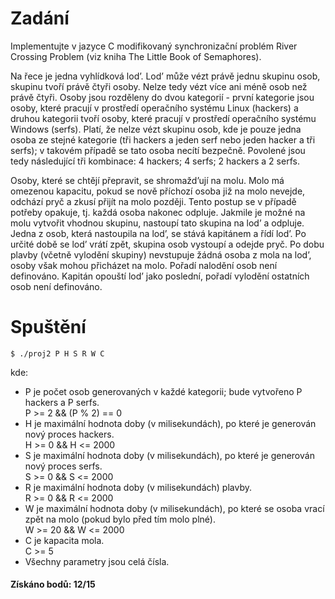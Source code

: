 # Zadání

Implementujte v jazyce C modifikovaný synchronizační problém River Crossing Problem (viz kniha
The Little Book of Semaphores).

Na řece je jedna vyhlídková lod’. Lod’ může vézt právě jednu skupinu osob, skupinu tvoří právě čtyři
osoby. Nelze tedy vézt více ani méně osob než právě čtyři. Osoby jsou rozděleny do dvou kategorií -
první kategorie jsou osoby, které pracují v prostředí operačního systému Linux (hackers) a druhou
kategorii tvoří osoby, které pracují v prostředí operačního systému Windows (serfs). Platí, že nelze
vézt skupinu osob, kde je pouze jedna osoba ze stejné kategorie (tři hackers a jeden serf nebo jeden
hacker a tři serfs); v takovém případě se tato osoba necítí bezpečně. Povolené jsou tedy následující tři
kombinace: 4 hackers; 4 serfs; 2 hackers a 2 serfs.

Osoby, které se chtějí přepravit, se shromažd’ují na molu. Molo má omezenou kapacitu, pokud se
nově příchozí osoba již na molo nevejde, odchází pryč a zkusí přijít na molo později. Tento postup
se v případě potřeby opakuje, tj. každá osoba nakonec odpluje. Jakmile je možné na molu vytvořit
vhodnou skupinu, nastoupí tato skupina na lod’ a odpluje. Jedna z osob, která nastoupila na lod’, se
stává kapitánem a řídí lod’. Po určité době se lod’ vrátí zpět, skupina osob vystoupí a odejde pryč. Po
dobu plavby (včetně vylodění skupiny) nevstupuje žádná osoba z mola na lod’, osoby však mohou
přicházet na molo. Pořadí nalodění osob není definováno. Kapitán opouští lod’ jako poslední, pořadí
vylodění ostatních osob není definováno.

# Spuštění

    $ ./proj2 P H S R W C

kde:

 - P je počet osob generovaných v každé kategorii; bude vytvořeno P hackers a P serfs.<br> P >= 2 && (P % 2) == 0
 - H je maximální hodnota doby (v milisekundách), po které je generován nový proces hackers.<br> H >= 0 && H <= 2000
 - S je maximální hodnota doby (v milisekundách), po které je generován nový proces serfs.<br> S >= 0 && S <= 2000
 - R je maximální hodnota doby (v milisekundách) plavby.<br> R >= 0 && R <= 2000
 - W je maximální hodnota doby (v milisekundách), po které se osoba vrací zpět na molo (pokud bylo před tím molo plné).<br> W >= 20 && W <= 2000
 - C je kapacita mola.<br> C >= 5
 - Všechny parametry jsou celá čísla.

 #### Získáno bodů: 12/15